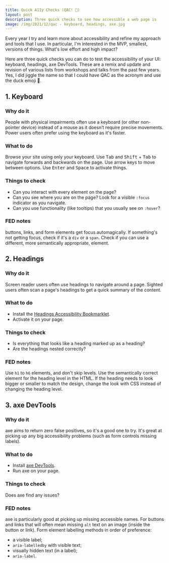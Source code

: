 ```yaml
---
title: Quick A11y Checks (QAC! 🦆)
layout: post
description: Three quick checks to see how accessible a web page is
image: /img/2021/12/qac - keyboard, headings, axe.jpg
---
```


Every year I try and learn more about accessibility and refine my approach and tools that I use. In particular, I'm interested in the MVP, smallest, versions of things. What's low effort and high impact?

Here are three quick checks you can do to test the accessibility of your UI: keyboard, headings, axe DevTools. These are a remix and update and revision of various lists from workshops and talks from the past few years. Yes, I did jiggle the name so that I could have QAC as the acronym and use the duck emoji 🦆.

## 1. Keyboard

### Why do it

People with physical impairments often use a keyboard (or other non-pointer device) instead of a mouse as it doesn’t require precise movements. Power users often prefer using the keyboard as it's faster.

### What to do

Browse your site using only your keyboard. Use <kbd>Tab</kbd> and <kbd>Shift</kbd> + <kbd>Tab</kbd> to navigate forwards and backwards on the page. Use arrow keys to move between options. Use <kbd>Enter</kbd> and <kbd>Space</kbd> to activate things.

### Things to check

- Can you interact with every element on the page?
- Can you see where you are on the page? Look for a visible `:focus` indicator as you navigate.
- Can you use functionality (like tooltips) that you usually see on `:hover`?

### FED notes

buttons, links, and form elements get focus automagically. If something's not getting focus, check if it's a `div` or a `span`. Check if you can use a different, more semantically appropriate, element.

## 2. Headings

### Why do it

Screen reader users often use headings to navigate around a page. Sighted users often scan a page's headings to get a quick summary of the content.

### What to do

- Install the [Headings Accessibility Bookmarklet](https://accessibility-bookmarklets.org/install.html).
- Activate it on your page.

### Things to check

- Is everything that looks like a heading marked up as a heading?
- Are the headings nested correctly?

### FED notes

Use `h1` to `h6` elements, and don't skip levels. Use the semantically correct element for the heading level in the HTML. If the heading needs to look bigger or smaller to match the design, change the look with CSS instead of changing the heading level.

## 3. axe DevTools

### Why do it

axe aims to return zero false positives, so it's a good one to try. It's great at picking up any big accessibility problems (such as form controls missing labels).

### What to do

- Install [axe DevTools](https://www.deque.com/axe/).
- Run axe on your page.

### Things to check

Does axe find any issues?

### FED notes

axe is particularly good at picking up missing accessible names. For buttons and links that will often mean missing `alt` text on an image (inside the button or link). Form element labelling methods in order of preference:

- a visible label;
- `aria-labelledby` with visible text;
- visually hidden text (in a label);
- `aria-label`.
